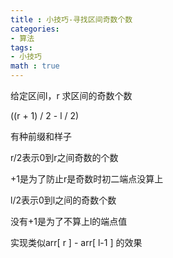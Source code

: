 ```yaml
---
title : 小技巧-寻找区间奇数个数
categories: 
- 算法
tags: 
- 小技巧
math : true
---
```








给定区间l，r 求区间的奇数个数

<!--more-->

((r + 1) / 2 - l / 2)

有种前缀和样子

 r/2表示0到r之间奇数的个数 

+1是为了防止r是奇数时初二端点没算上

l/2表示0到l之间的奇数个数

没有+1是为了不算上l的端点值

实现类似arr[ r ]  - arr[ l-1 ] 的效果